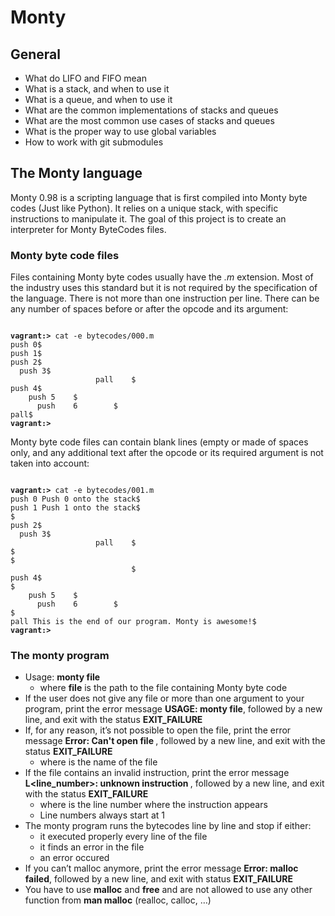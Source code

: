 # Monty

## General

 - What do LIFO and FIFO mean  
 - What is a stack, and when to use it  
 - What is a queue, and when to use it  
 - What are the common implementations of stacks and queues  
 - What are the most common use cases of stacks and queues  
 - What is the proper way to use global variables  
 - How to work with git submodules  

## The Monty language

Monty 0.98 is a scripting language that is first compiled into Monty
byte codes (Just like Python). It relies on a unique stack, with specific
instructions to manipulate it. The goal of this project is to create an
interpreter for Monty ByteCodes files.

### Monty byte code files

Files containing Monty byte codes usually have the *.m* extension. Most of
the industry uses this standard but it is not required by the specification
of the language. There is not more than one instruction per line. There can be
any number of spaces before or after the opcode and its argument:

<pre><code>
<b>vagrant:></b> cat -e bytecodes/000.m
push 0$
push 1$
push 2$
  push 3$
                   pall    $
push 4$
    push 5    $
      push    6        $
pall$
<b>vagrant:></b>
</code></pre>

Monty byte code files can contain blank lines (empty or made of spaces only,
and any additional text after the opcode or its required argument is not taken into account:

<pre><code>
<b>vagrant:></b> cat -e bytecodes/001.m
push 0 Push 0 onto the stack$
push 1 Push 1 onto the stack$
$
push 2$
  push 3$
                   pall    $
$
$
                           $
push 4$
$
    push 5    $
      push    6        $
$
pall This is the end of our program. Monty is awesome!$
<b>vagrant:></b>
</code></pre>

### The monty program

 + Usage: **monty file**
   - where **file** is the path to the file containing Monty byte code
 + If the user does not give any file or more than one argument to your program,
print the error message **USAGE: monty file**, followed by a new line, and exit with the
status **EXIT_FAILURE**
 + If, for any reason, it’s not possible to open the file, print the error message **Error: Can't
open file <file>**, followed by a new line, and exit with the status **EXIT_FAILURE**
   - where **<file>** is the name of the file
 + If the file contains an invalid instruction, print the error message **L<line_number>: unknown
instruction <opcode>**, followed by a new line, and exit with the status **EXIT_FAILURE**
   - where is the line number where the instruction appears
   - Line numbers always start at 1
 + The monty program runs the bytecodes line by line and stop if either: 
   - it executed properly every line of the file
   - it finds an error in the file
   - an error occured
 + If you can’t malloc anymore, print the error message **Error: malloc failed**, followed by a new
line, and exit with status **EXIT_FAILURE**
 + You have to use **malloc** and **free** and are not allowed to use any other function from **man malloc**
(realloc, calloc, …)

